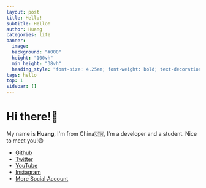 ```yaml
---
layout: post
title: Hello!
subtitle: Hello!
author: Huang
categories: life
banner:
  image: 
  background: "#000"
  height: "100vh"
  min_height: "38vh"
  heading_style: "font-size: 4.25em; font-weight: bold; text-decoration: underline"
tags: hello
top: 1
sidebar: []
---
```


<!-- Yandex.RTB R-A-11689243-1 -->
<div id="yandex_rtb_R-A-11689243-1"></div>
<script>
window.yaContextCb.push(() => {
    Ya.Context.AdvManager.render({
        "blockId": "R-A-11689243-1",
        "renderTo": "yandex_rtb_R-A-11689243-1"
    })
})
</script>

# Hi there!👋

My name is **Huang**, I'm from China🇨🇳, I'm a developer and a student. Nice to meet you!😄

- [Github](https://github.com/Dev-Huang1)
- [Twitter](https://x.com/Dev_Huang1)
- [YouTube](https://youtube.com/@Dev_Huang)
- [Instagram](https://Instagram.com/dev.huang)
- [More Social Account](https://bento.me/dev-huang)

<script src="https://giscus.app/client.js"
        data-repo="Dev-Huang1/Blog"
        data-repo-id="R_kgDOMVTD8Q"
        data-category="General"
        data-category-id="DIC_kwDOMVTD8c4Ch0NB"
        data-mapping="pathname"
        data-strict="0"
        data-reactions-enabled="1"
        data-emit-metadata="0"
        data-input-position="top"
        data-theme="preferred_color_scheme"
        data-lang="en"
        crossorigin="anonymous"
        async>
</script>
